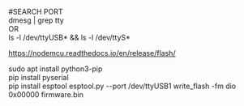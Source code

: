 #SEARCH PORT  
dmesg | grep tty    
OR   
ls -l /dev/ttyUSB* && ls -l /dev/ttyS*  

https://nodemcu.readthedocs.io/en/release/flash/  

sudo apt install python3-pip    
pip install pyserial  
pip install esptool
esptool.py --port /dev/ttyUSB1 write_flash -fm dio 0x00000 firmware.bin  


